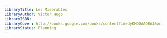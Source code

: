 ```yaml
---
LibraryTitle: Les Miserables
LibraryAuthor: Victor Hugo
LibraryISBN: 
LibraryCover: http://books.google.com/books/content?id=dyKMDQAAQBAJ&printsec=frontcover&img=1&zoom=1&source=gbs_api
LibraryStatus: Planning
---
```

